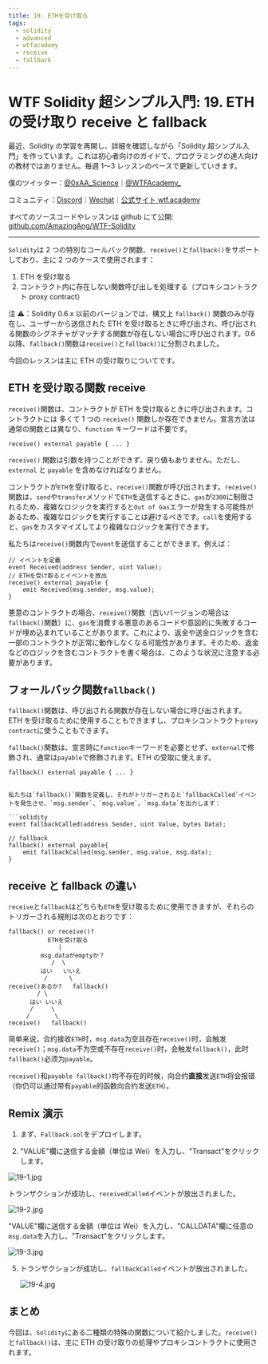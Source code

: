 ```yaml
---
title: 19. ETHを受け取る
tags:
  - solidity
  - advanced
  - wtfacademy
  - receive
  - fallback
---
```


# WTF Solidity 超シンプル入門: 19. ETH の受け取り receive と fallback

最近、Solidity の学習を再開し、詳細を確認しながら「Solidity 超シンプル入門」を作っています。これは初心者向けのガイドで、プログラミングの達人向けの教材ではありません。毎週 1〜3 レッスンのペースで更新していきます。

僕のツイッター：[@0xAA_Science](https://twitter.com/0xAA_Science)｜[@WTFAcademy\_](https://twitter.com/WTFAcademy_)

コミュニティ：[Discord](https://discord.gg/5akcruXrsk)｜[Wechat](https://docs.google.com/forms/d/e/1FAIpQLSe4KGT8Sh6sJ7hedQRuIYirOoZK_85miz3dw7vA1-YjodgJ-A/viewform?usp=sf_link)｜[公式サイト wtf.academy](https://wtf.academy)

すべてのソースコードやレッスンは github にて公開: [github.com/AmazingAng/WTF-Solidity](https://github.com/AmazingAng/WTF-Solidity)

---

`Solidity`は 2 つの特別なコールバック関数、`receive()`と`fallback()`をサポートしており、主に 2 つのケースで使用されます：

1. ETH を受け取る
2. コントラクト内に存在しない関数呼び出しを処理する（プロキシコントラクト proxy contract）

注 ⚠️：Solidity 0.6.x 以前のバージョンでは、構文上 `fallback()` 関数のみが存在し、ユーザーから送信された ETH を受け取るときに呼び出され、呼び出される関数のシグネチャがマッチする関数が存在しない場合に呼び出されます。0.6 以降、`fallback()`関数は`receive()`と`fallback()`に分割されました。

今回のレッスンは主に ETH の受け取りについてです。

## ETH を受け取る関数 receive

`receive()`関数は、コントラクトが ETH を受け取るときに呼び出されます。コントラクトには 多くて 1 つの `receive()` 関数しか存在できません。宣言方法は通常の関数とは異なり、`function` キーワードは不要です。

```solidity
receive() external payable { ... }
```

`receive()` 関数は引数を持つことができず、戻り値もありません。ただし、`external` と `payable` を含めなければなりません。

コントラクトが`ETH`を受け取ると、`receive()`関数が呼び出されます。`receive()`関数は、`send`や`transfer`メソッドで`ETH`を送信するときに、`gas`が`2300`に制限されるため、複雑なロジックを実行すると`Out of Gas`エラーが発生する可能性があるため、複雑なロジックを実行することは避けるべきです。`call`を使用すると、`gas`をカスタマイズしてより複雑なロジックを実行できます。

私たちは`receive()`関数内で`event`を送信することができます。例えば：

```solidity
// イベントを定義
event Received(address Sender, uint Value);
// ETHを受け取るとイベントを放出
receive() external payable {
    emit Received(msg.sender, msg.value);
}
```

悪意のコントラクトの場合、`receive()`関数（古いバージョンの場合は`fallback()`関数）に、`gas`を消費する悪意のあるコードや意図的に失敗するコードが埋め込まれていることがあります。これにより、返金や送金ロジックを含む一部のコントラクトが正常に動作しなくなる可能性があります。そのため、返金などのロジックを含むコントラクトを書く場合は、このような状況に注意する必要があります。

## フォールバック関数`fallback()`

`fallback()`関数は、呼び出される関数が存在しない場合に呼び出されます。ETH を受け取るために使用することもできますし、プロキシコントラクト`proxy contract`に使うこともできます。

`fallback()`関数は、宣言時に`function`キーワードを必要とせず、`external`で修飾され、通常は`payable`で修飾されます。ETH の受取に使えます。

```solidity
fallback() external payable { ... }
```

````solidity

私たちは`fallback()`関数を定義し、それがトリガーされると`fallbackCalled`イベントを発生させ、`msg.sender`、`msg.value`、`msg.data`を出力します：

```solidity
event fallbackCalled(address Sender, uint Value, bytes Data);

// fallback
fallback() external payable{
    emit fallbackCalled(msg.sender, msg.value, msg.data);
}
````

## receive と fallback の違い

`receive`と`fallback`はどちらも`ETH`を受け取るために使用できますが、それらのトリガーされる規則は次のとおりです：

```text
fallback() or receive()?
           ETHを受け取る
              |
         msg.dataがemptyか？
            /  \
         はい   いいえ
          /      \
receive()あるか?   fallback()
        / \
      はい いいえ
      /     \
     /       \
receive()   fallback()
```

简单来说，合约接收`ETH`时，`msg.data`为空且存在`receive()`时，会触发`receive()`；`msg.data`不为空或不存在`receive()`时，会触发`fallback()`，此时`fallback()`必须为`payable`。

`receive()`和`payable fallback()`均不存在的时候，向合约**直接**发送`ETH`将会报错（你仍可以通过带有`payable`的函数向合约发送`ETH`）。

## Remix 演示

1. まず、`Fallback.sol`をデプロイします。

2. "VALUE"欄に送信する金額（単位は Wei）を入力し、"Transact"をクリックします。

![19-1.jpg](img/19-1.jpg)

トランザクションが成功し、`receivedCalled`イベントが放出されました。

![19-2.jpg](img/19-2.jpg)

"VALUE"欄に送信する金額（単位は Wei）を入力し、"CALLDATA"欄に任意の`msg.data`を入力し、"Transact"をクリックします。

![19-3.jpg](img/19-3.jpg)

5. トランザクションが成功し、`fallbackCalled`イベントが放出されました。

   ![19-4.jpg](img/19-4.jpg)

## まとめ

今回は、`Solidity`にある二種類の特殊の関数について紹介しました。`receive()`と`fallback()`は、主に ETH の受け取りの処理やプロキシコントラクトに使用されます。

